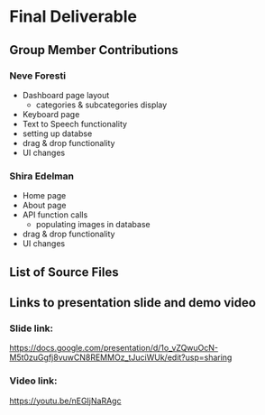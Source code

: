 # Final Deliverable

## Group Member Contributions

### Neve Foresti
- Dashboard page layout 
  - categories & subcategories display 
- Keyboard page 
- Text to Speech functionality 
- setting up databse
- drag & drop functionality 
- UI changes

### Shira Edelman
- Home page
- About page
- API function calls 
  - populating images in database
- drag & drop functionality
- UI changes

## List of Source Files

## Links to presentation slide and demo video 

### Slide link:
https://docs.google.com/presentation/d/1o_vZQwuOcN-M5t0zuGgfj8vuwCN8REMMOz_tJuciWUk/edit?usp=sharing

### Video link:
https://youtu.be/nEGIjNaRAgc



